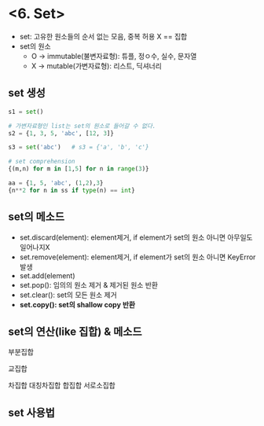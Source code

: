 # <6. Set>

- set: 고유한 원소들의 순서 없는 모음, 중복 허용 X == 집합
- set의 원소
	- O -> immutable(불변자료형): 튜플, 정ㅇ수, 실수, 문자열
	- X -> mutable(가변자료형): 리스트, 딕셔너리

## set 생성

```python
s1 = set()

# 가변자료형인 list는 set의 원소로 들어갈 수 없다.
s2 = {1, 3, 5, 'abc', [12, 3]}

s3 = set('abc')   # s3 = {'a', 'b', 'c'}

# set comprehension
{(m,n) for m in [1,5] for n in range(3)}

aa = {1, 5, 'abc', (1,2),3}
{n**2 for n in ss if type(n) == int}
```

## set의 메소드
- set.discard(element): element제거, if element가 set의 원소 아니면 아무일도 일어나지X
- set.remove(element): element제거, if element가 set의 원소 아니면 KeyError발생
- set.add(element)
- set.pop(): 임의의 원소 제거 & 제거된 원소 반환
- set.clear(): set의 모든 원소 제거
- **set.copy(): set의 shallow copy 반환**

## set의 연산(like 집합) & 메소드
부분집합


교집합


차집합
대칭차집합
합집합
서로소집합


## set 사용법